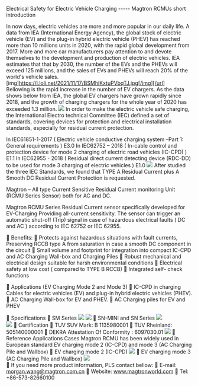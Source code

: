 Electrical Safety for Electric Vehicle Charging
  ----- Magtron RCMUs short introduction

In now days, electric vehicles are more and more popular in our daily life. A data from IEA (International Energy Agency), the global stock of electric vehicle (EV) and the plug-in hybrid electric vehicle (PHEV) has reached more than 10 millions units in 2020, with the rapid global development from 2017. More and more car manufacturers pay attention to and devote themselves to the development and production of electric vehicles. IEA estimates that that by 2030, the number of the EVs and the PHEVs will exceed 125 millions, and the sales of EVs and PHEVs will reach 20% of the world's vehicle sales.
[img]https://i.loli.net/2021/11/17/BSMhiKxtuPVbqTJ.jpg[/img][/url]                                           
Bellowing is the rapid increase in the number of EV chargers. As the data shows below from IEA, the global EV chargers have grown rapidly since 2018, and the growth of charging chargers for the whole year of 2020 has exceeded 1.3 million.                                                                                <a href="https://sm.ms/image/uq9tJ2zKFyOHjfi" target="_blank"><img src="https://i.loli.net/2021/11/17/uq9tJ2zKFyOHjfi.jpg" ></a>                                                                       In order to make the electric vehicle safe charging, the International Electro technical Committee (IEC) defined a set of standards, covering devices for protection and electrical installation standards, especially for residual current protection.

In IEC61851-1-2017 ( Electric vehicle conductive charging system –Part 1: General requirements ) E3.0
In IEC62752 – 2018 ( In-cable control and protection device for mode 2 charging of electric road vehicles (IC-CPD) ) E1.1                                                                                                                                         In IEC62955 - 2018 ( Residual direct current detecting device (RDC-DD) to be used for mode 3 charging of electric vehicles ) E1.0                                                                                                                   <a href="https://sm.ms/image/6k8vpeFw7DhnKRi" target="_blank"><img src="https://i.loli.net/2021/11/17/6k8vpeFw7DhnKRi.jpg" ></a>                                                             After studied the three IEC Standards, we found that TYPE A Residual Current plus A Smooth DC Residual Current Protection is requested.

Magtron – All type Current Sensitive Residual Current monitoring Unit (RCMU Series Sensor) both for AC and DC.

Magtron RCMU Series Residual Current sensor specifically developed for EV-Charging Providing all-current sensitivity. The sensor can trigger an automatic shut-off (Trip) signal in case of hazardous electrical faults ( DC and AC ) according to IEC 62752 or IEC 62955.

	Benefits:
	Protects against hazardous situations with fault currents, Preserving RCCB type A from saturation in case a smooth DC component in the circuit
	Small volume and footprint for integration into compact IC-CPD and AC Charging Wall-box and Charging Piles
	Robust mechanical and electrical design suitable for harsh environmental conditions
	Electrical safety at low cost ( compared to TYPE B RCCB)
	Integrated self- check functions

	Applications (EV Charging Mode 2 and Mode 3)
	IC-CPD in charging Cables for electric vehicles (EV) and plug-in hybrid electric vehicles (PHEV).
	AC Charging Wall-box for EV and PHEV.
	AC Charging piles for EV and PHEV

	Specifications
	SM Series
<a href="https://sm.ms/image/hk5lcPezfOb3vRM" target="_blank"><img src="https://i.loli.net/2021/11/17/hk5lcPezfOb3vRM.jpg" ></a>                                                                    <a href="https://sm.ms/image/1yj4Ew5NZGqoUYl" target="_blank"><img src="https://i.loli.net/2021/11/17/1yj4Ew5NZGqoUYl.png" ></a>                                                                    	SN-MINI and SN Series                                                                                                                               <a href="https://sm.ms/image/4u2zmqgDtWJ7xyp" target="_blank"><img src="https://i.loli.net/2021/11/17/4u2zmqgDtWJ7xyp.jpg" ></a>                                                                 
<a href="https://sm.ms/image/qSIHQKy3gCmeahA" target="_blank"><img src="https://i.loli.net/2021/11/17/qSIHQKy3gCmeahA.png" ></a>                                                                 	Certification
	TUV SUV Mark: B 1135980001
	TUV Rheinland: 505140000001                                                                                                                   	DEKRA Attestation Of Conformity : 6097030.01                                                                                   <a href="https://sm.ms/image/BAkf7FTMHcqhIrl" target="_blank"><img src="https://i.loli.net/2021/11/17/BAkf7FTMHcqhIrl.jpg" ></a>                                                                       	Reference Applications Cases
Magtron RCMU has been widely used in European standard EV charging mode 2 (IC-CPD) and mode 3 (AC Charging Pile and Wallbox)
	EV charging mode 2 (IC-CPD) 
<a href="https://sm.ms/image/Ybksp94LQE5CFgu" target="_blank"><img src="https://i.loli.net/2021/11/17/Ybksp94LQE5CFgu.jpg" ></a>                                                                    	EV charging mode 3 (AC Charging Pile and Wallbox)                                                                       <a href="https://sm.ms/image/sWfgqTKEQkuvonX" target="_blank"><img src="https://i.loli.net/2021/11/17/sWfgqTKEQkuvonX.jpg" ></a>                                                                    
	If you need more product information, PLS contact bellow:
	E-mail: morgan.wang@magtron.com.cn
	Website:  www.magtronworld.com
	Tel: +86-573-82660100
